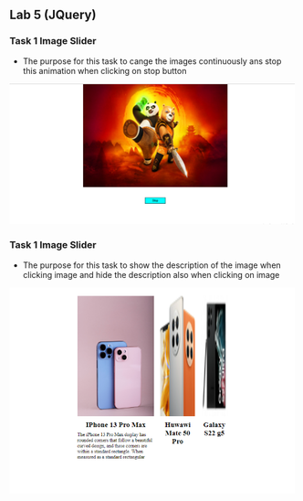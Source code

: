 ## Lab 5 (JQuery)

### Task 1 Image Slider

- The purpose for this task to cange the images continuously ans stop this animation when clicking on stop button
<img src="./images/c1.PNG" width="500" title="task 1">

### Task 1 Image Slider

- The purpose for this task to show the description of the image when clicking image and hide the description also when clicking on image

<img src="./images/c2.PNG" width="500" title="task 2">

